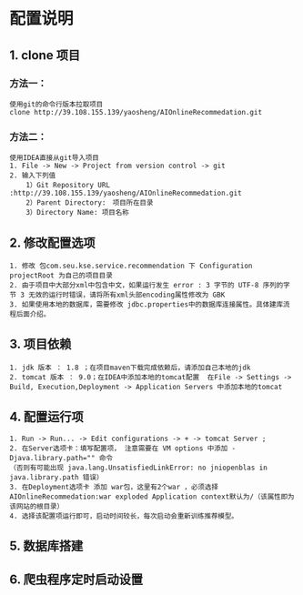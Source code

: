 # 配置说明
## 1. clone 项目
### 方法一：
    使用git的命令行版本拉取项目  
    clone http://39.108.155.139/yaosheng/AIOnlineRecommedation.git

### 方法二：
    使用IDEA直接从git导入项目
    1. File -> New -> Project from version control -> git 
    2. 输入下列值
        1）Git Repository URL :http://39.108.155.139/yaosheng/AIOnlineRecommedation.git
        2）Parent Directory:　项目所在目录
        3）Directory Name: 项目名称
        

## 2. 修改配置选项
    1. 修改 包com.seu.kse.service.recommendation 下 Configuration projectRoot 为自己的项目目录
    2. 由于项目中大部分xml中包含中文，如果运行发生 error : 3 字节的 UTF-8 序列的字节 3 无效的运行时错误，请将所有xml头部encoding属性修改为 GBK
    3. 如果使用本地的数据库，需要修改 jdbc.properties中的数据库连接属性。具体建库流程后面介绍。  
## 3. 项目依赖
    1. jdk 版本 ： 1.8 ；在项目maven下载完成依赖后，请添加自己本地的jdk
    2. tomcat 版本 ： 9.0；在IDEA中添加本地的tomcat配置  在File -> Settings -> Build, Execution,Deployment -> Application Servers 中添加本地的tomcat

## 4. 配置运行项
    1. Run -> Run... -> Edit configurations -> + -> tomcat Server ;
    2. 在Server选项卡：填写配置项， 注意需要在 VM options 中添加 -Djava.library.path="" 命令
    （否则有可能出现 java.lang.UnsatisfiedLinkError: no jniopenblas in java.library.path 错误）
    3. 在Deployment选项卡 添加 war包，这里有2个war ，必须选择 AIOnlineRecommedation:war exploded Application context默认为/（该属性即为该网站的根目录）
    4. 选择该配置项运行即可，启动时间较长，每次启动会重新训练推荐模型。

## 5. 数据库搭建

## 6. 爬虫程序定时启动设置
